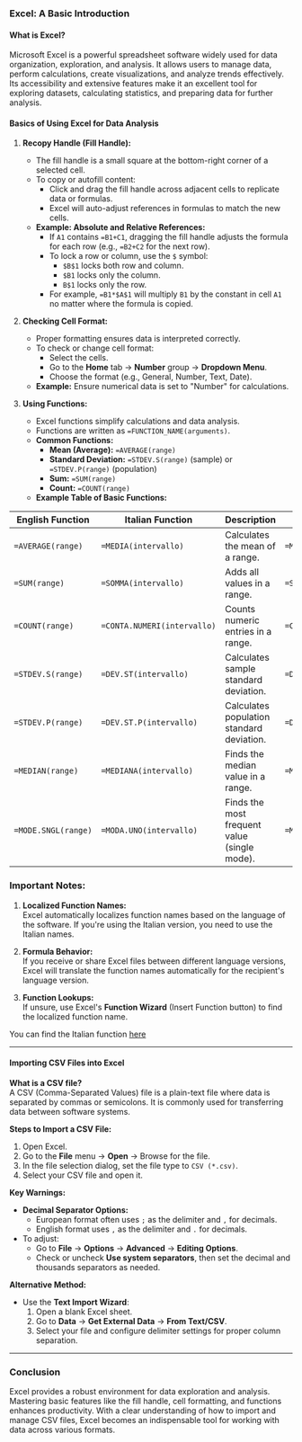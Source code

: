 ### **Excel: A Basic Introduction**

#### **What is Excel?**

Microsoft Excel is a powerful spreadsheet software widely used for data organization, exploration, and analysis. It allows users to manage data, perform calculations, create visualizations, and analyze trends effectively. Its accessibility and extensive features make it an excellent tool for exploring datasets, calculating statistics, and preparing data for further analysis.

#### **Basics of Using Excel for Data Analysis**

1. **Recopy Handle (Fill Handle):**
   - The fill handle is a small square at the bottom-right corner of a selected cell. 
   - To copy or autofill content:
     - Click and drag the fill handle across adjacent cells to replicate data or formulas.
     - Excel will auto-adjust references in formulas to match the new cells.
   - **Example: Absolute and Relative References:**
     - If `A1` contains `=B1+C1`, dragging the fill handle adjusts the formula for each row (e.g., `=B2+C2` for the next row).
     - To lock a row or column, use the `$` symbol:
       - `$B$1` locks both row and column.
       - `$B1` locks only the column.
       - `B$1` locks only the row.
     - For example, `=B1*$A$1` will multiply `B1` by the constant in cell `A1` no matter where the formula is copied.

2. **Checking Cell Format:**
   - Proper formatting ensures data is interpreted correctly.
   - To check or change cell format:
     - Select the cells.
     - Go to the **Home** tab → **Number** group → **Dropdown Menu**.
     - Choose the format (e.g., General, Number, Text, Date).
   - **Example:** Ensure numerical data is set to "Number" for calculations.

3. **Using Functions:**
   - Excel functions simplify calculations and data analysis.
   - Functions are written as `=FUNCTION_NAME(arguments)`.
   - **Common Functions:**
     - **Mean (Average):** `=AVERAGE(range)`
     - **Standard Deviation:** `=STDEV.S(range)` (sample) or `=STDEV.P(range)` (population)
     - **Sum:** `=SUM(range)`
     - **Count:** `=COUNT(range)`
   - **Example Table of Basic Functions:**

| **English Function**   | **Italian Function**         | **Description**                               | **Example (Italian)**       |
|-------------------------|------------------------------|-----------------------------------------------|------------------------------|
| `=AVERAGE(range)`       | `=MEDIA(intervallo)`         | Calculates the mean of a range.               | `=MEDIA(A1:A10)`            |
| `=SUM(range)`           | `=SOMMA(intervallo)`         | Adds all values in a range.                   | `=SOMMA(B1:B10)`            |
| `=COUNT(range)`         | `=CONTA.NUMERI(intervallo)`  | Counts numeric entries in a range.            | `=CONTA.NUMERI(C1:C10)`     |
| `=STDEV.S(range)`       | `=DEV.ST(intervallo)`        | Calculates sample standard deviation.         | `=DEV.ST(D1:D10)`           |
| `=STDEV.P(range)`       | `=DEV.ST.P(intervallo)`      | Calculates population standard deviation.     | `=DEV.ST.P(D1:D10)`         |
| `=MEDIAN(range)`        | `=MEDIANA(intervallo)`       | Finds the median value in a range.            | `=MEDIANA(E1:E10)`          |
| `=MODE.SNGL(range)`     | `=MODA.UNO(intervallo)`      | Finds the most frequent value (single mode).  | `=MODA.UNO(F1:F10)`         |

### **Important Notes:**
1. **Localized Function Names:**  
   Excel automatically localizes function names based on the language of the software. If you're using the Italian version, you need to use the Italian names.
   
2. **Formula Behavior:**  
   If you receive or share Excel files between different language versions, Excel will translate the function names automatically for the recipient's language version. 

3. **Function Lookups:**  
   If unsure, use Excel's **Function Wizard** (Insert Function button) to find the localized function name. 

You can find the Italian function [here](https://it.excelfunctions.eu/AVERAGE/Italiano)

---

#### **Importing CSV Files into Excel**

**What is a CSV file?**  
A CSV (Comma-Separated Values) file is a plain-text file where data is separated by commas or semicolons. It is commonly used for transferring data between software systems.

**Steps to Import a CSV File:**
1. Open Excel.
2. Go to the **File** menu → **Open** → Browse for the file.
3. In the file selection dialog, set the file type to `CSV (*.csv)`.
4. Select your CSV file and open it.

**Key Warnings:**
- **Decimal Separator Options:**  
  - European format often uses `;` as the delimiter and `,` for decimals.  
  - English format uses `,` as the delimiter and `.` for decimals.  
- To adjust:
  - Go to **File** → **Options** → **Advanced** → **Editing Options**.
  - Check or uncheck **Use system separators**, then set the decimal and thousands separators as needed.

**Alternative Method:**
- Use the **Text Import Wizard**:
  1. Open a blank Excel sheet.
  2. Go to **Data** → **Get External Data** → **From Text/CSV**.
  3. Select your file and configure delimiter settings for proper column separation.

---

### **Conclusion**

Excel provides a robust environment for data exploration and analysis. Mastering basic features like the fill handle, cell formatting, and functions enhances productivity. With a clear understanding of how to import and manage CSV files, Excel becomes an indispensable tool for working with data across various formats.
